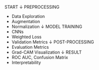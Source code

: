 START
  ↓
PREPROCESSING
  - Data Exploration
  - Augmentation
  - Normalization
  ↓
MODEL TRAINING
  - CNNs
  - Weighted Loss
  - Validation Metrics
  ↓
POST-PROCESSING
  - Evaluation Metrics
  - Grad-CAM Visualization
  ↓
RESULT
  - ROC AUC, Confusion Matrix
  - Interpretability